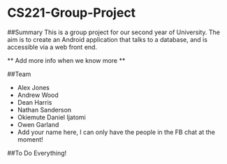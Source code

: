 CS221-Group-Project
===================

##Summary
This is a group project for our second year of University. The aim is to create an Android application that talks to a database, and is accessible via a web front end. 

** Add more info when we know more **

##Team

* Alex Jones
* Andrew Wood
* Dean Harris
* Nathan Sanderson
* Okiemute Daniel Ijatomi
* Owen Garland
* Add your name here, I can only have the people in the FB chat at the moment!

##To Do
Everything!
